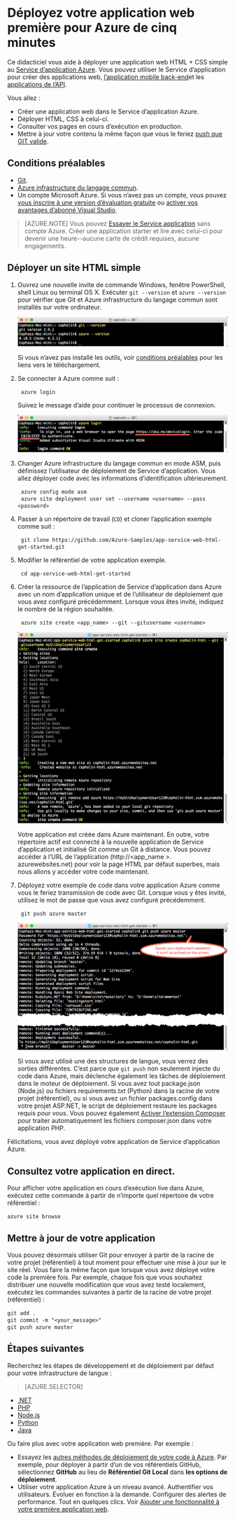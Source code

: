 <properties 
    pageTitle="Déployez votre application web première pour Azure de cinq minutes | Microsoft Azure" 
    description="Découvrez combien il est facile pour exécuter des applications web dans le Service d’application en déployant un exemple d’application. Lancer effectuant développement réel rapidement et consultez les résultats immédiatement." 
    services="app-service\web"
    documentationCenter=""
    authors="cephalin"
    manager="wpickett"
    editor=""
/>

<tags
    ms.service="app-service-web"
    ms.workload="web"
    ms.tgt_pltfrm="na"
    ms.devlang="na"
    ms.topic="hero-article"
    ms.date="10/13/2016" 
    ms.author="cephalin"
/>
    
# <a name="deploy-your-first-web-app-to-azure-in-five-minutes"></a>Déployez votre application web première pour Azure de cinq minutes

Ce didacticiel vous aide à déployer une application web HTML + CSS simple au [Service d’application Azure](../app-service/app-service-value-prop-what-is.md).
Vous pouvez utiliser le Service d’application pour créer des applications web, [l’application mobile back-end](/documentation/learning-paths/appservice-mobileapps/)et les [applications de l’API](../app-service-api/app-service-api-apps-why-best-platform.md).

Vous allez : 

- Créer une application web dans le Service d’application Azure.
- Déployer HTML, CSS à celui-ci.
- Consulter vos pages en cours d’exécution en production.
- Mettre à jour votre contenu la même façon que vous le feriez [push que GIT valide](https://git-scm.com/docs/git-push).

## <a name="prerequisites"></a>Conditions préalables

- [Git](http://www.git-scm.com/downloads).
- [Azure infrastructure du langage commun](../xplat-cli-install.md).
- Un compte Microsoft Azure. Si vous n’avez pas un compte, vous pouvez [vous inscrire à une version d’évaluation gratuite](/pricing/free-trial/?WT.mc_id=A261C142F) ou [activer vos avantages d’abonné Visual Studio](/pricing/member-offers/msdn-benefits-details/?WT.mc_id=A261C142F).

>[AZURE.NOTE] Vous pouvez [Essayer le Service application](http://go.microsoft.com/fwlink/?LinkId=523751) sans compte Azure. Créer une application starter et lire avec celui-ci pour devenir une heure--aucune carte de crédit requises, aucune engagements.

## <a name="deploy-a-simple-html-site"></a>Déployer un site HTML simple

1. Ouvrez une nouvelle invite de commande Windows, fenêtre PowerShell, shell Linux ou terminal OS X. Exécuter `git --version` et `azure --version` pour vérifier que Git et Azure infrastructure du langage commun sont installés sur votre ordinateur.

    ![Tester l’installation des outils d’infrastructure du langage commun pour votre application web première dans Azure](./media/app-service-web-get-started/1-test-tools.png)

    Si vous n’avez pas installé les outils, voir [conditions préalables](#Prerequisites) pour les liens vers le téléchargement.

3. Se connecter à Azure comme suit :

        azure login

    Suivez le message d’aide pour continuer le processus de connexion.

    ![Se connecter à Azure pour créer votre première application web](./media/app-service-web-get-started/3-azure-login.png)

4. Changer Azure infrastructure du langage commun en mode ASM, puis définissez l’utilisateur de déploiement de Service d’application. Vous allez déployer code avec les informations d’identification ultérieurement.

        azure config mode asm
        azure site deployment user set --username <username> --pass <password>

1. Passer à un répertoire de travail (`CD`) et cloner l’application exemple comme suit :

        git clone https://github.com/Azure-Samples/app-service-web-html-get-started.git

2. Modifier le référentiel de votre application exemple. 

        cd app-service-web-html-get-started

4. Créer la ressource de l’application de Service d’application dans Azure avec un nom d’application unique et de l’utilisateur de déploiement que vous avez configuré précédemment. Lorsque vous êtes invité, indiquez le nombre de la région souhaitée.

        azure site create <app_name> --git --gitusername <username>

    ![Créer la ressource Azure pour votre application web première dans Azure](./media/app-service-web-get-started/4-create-site.png)

    Votre application est créée dans Azure maintenant. En outre, votre répertoire actif est connecté à la nouvelle application de Service d’application et initialisé Git comme un Git à distance.
    Vous pouvez accéder à l’URL de l’application (http://&lt;app_name >. azurewebsites.net) pour voir la page HTML par défaut superbes, mais nous allons y accéder votre code maintenant.

4. Déployez votre exemple de code dans votre application Azure comme vous le feriez transmission de code avec Git. Lorsque vous y êtes invité, utilisez le mot de passe que vous avez configuré précédemment.

        git push azure master

    ![Code d’épingle dans votre application web première dans Azure](./media/app-service-web-get-started/5-push-code.png)

    Si vous avez utilisé une des structures de langue, vous verrez des sorties différentes. C’est parce que `git push` non seulement injecte du code dans Azure, mais déclenche également les tâches de déploiement dans le moteur de déploiement. Si vous avez tout package.json (Node.js) ou fichiers requirements.txt (Python) dans la racine de votre projet (référentiel), ou si vous avez un fichier packages.config dans votre projet ASP.NET, le script de déploiement restaure les packages requis pour vous. Vous pouvez également [Activer l’extension Composer](web-sites-php-mysql-deploy-use-git.md#composer) pour traiter automatiquement les fichiers composer.json dans votre application PHP.

Félicitations, vous avez déployé votre application de Service d’application Azure.

## <a name="see-your-app-running-live"></a>Consultez votre application en direct.

Pour afficher votre application en cours d’exécution live dans Azure, exécutez cette commande à partir de n’importe quel répertoire de votre référentiel :

    azure site browse

## <a name="make-updates-to-your-app"></a>Mettre à jour de votre application

Vous pouvez désormais utiliser Git pour envoyer à partir de la racine de votre projet (référentiel) à tout moment pour effectuer une mise à jour sur le site réel. Vous faire la même façon que lorsque vous avez déployé votre code la première fois. Par exemple, chaque fois que vous souhaitez distribuer une nouvelle modification que vous avez testé localement, exécutez les commandes suivantes à partir de la racine de votre projet (référentiel) :

    git add .
    git commit -m "<your_message>"
    git push azure master

## <a name="next-steps"></a>Étapes suivantes

Recherchez les étapes de développement et de déploiement par défaut pour votre infrastructure de langue :

> [AZURE.SELECTOR]
- [.NET](web-sites-dotnet-get-started.md)
- [PHP](app-service-web-php-get-started.md)
- [Node.js](app-service-web-nodejs-get-started.md)
- [Python](web-sites-python-ptvs-django-mysql.md)
- [Java](web-sites-java-get-started.md)

Ou faire plus avec votre application web première. Par exemple :

- Essayez les [autres méthodes de déploiement de votre code à Azure](../app-service-web/web-sites-deploy.md). Par exemple, pour déployer à partir d’un de vos référentiels GitHub, sélectionnez **GitHub** au lieu de **Référentiel Git Local** dans **les options de déploiement**.
- Utiliser votre application Azure à un niveau avancé. Authentifier vos utilisateurs. Évoluer en fonction à la demande. Configurer des alertes de performance. Tout en quelques clics. Voir [Ajouter une fonctionnalité à votre première application web](app-service-web-get-started-2.md).

